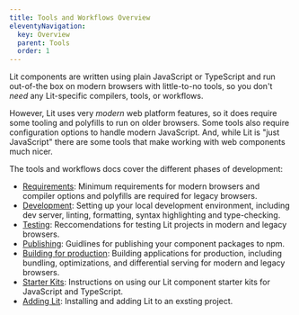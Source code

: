 ```yaml
---
title: Tools and Workflows Overview
eleventyNavigation:
  key: Overview
  parent: Tools
  order: 1
---
```


Lit components are written using plain JavaScript or TypeScript and run out-of-the box on modern browsers with little-to-no tools, so you don't _need_ any Lit-specific compilers, tools, or workflows.

However, Lit uses very _modern_ web platform features, so it does require some tooling and polyfills to run on older browsers. Some tools also require configuration options to handle modern JavaScript. And, while Lit is "just JavaScript" there are some tools that make working with web components  much nicer.

The tools and workflows docs cover the different phases of development:

* [Requirements](/docs/tools/requirements/): Minimum requirements for modern browsers and compiler options and polyfills are required for legacy browsers.
* [Development](/docs/tools/development/): Setting up your local development environment, including dev server, linting, formatting, syntax highlighting and type-checking.
* [Testing](/docs/tools/testing/): Reccomendations for testing Lit projects in modern and legacy browsers.
* [Publishing](/docs/tools/publishing/): Guidlines for publishing your component packages to npm.
* [Building for production](/docs/tools/production/): Building applications for production, including bundling, optimizations, and differential serving for modern and legacy browsers.
* [Starter Kits](/docs/tools/starter-kits): Instructions on using our Lit component starter kits for JavaScript and TypeScript.
* [Adding Lit](/docs/tools/adding-lit): Installing and adding Lit to an exsting project.
